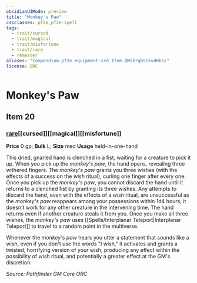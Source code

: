 ```yaml
---
obsidianUIMode: preview
title: "Monkey's Paw"
cssclasses: pf2e,pf2e-spell
tags:
  - trait/cursed
  - trait/magical
  - trait/misfortune
  - trait/rare
  - remaster
aliases: "Compendium.pf2e.equipment-srd.Item.QWiXrqhSCkvdHbsi"
license: ORC
---
```

# Monkey's Paw
## Item 20
### [rare](rare "Rare Rarity Trait")[[cursed]][[magical]][[misfortune]]


**Price** 0 gp; 
**Bulk** L; **Size** med
**Usage** held-in-one-hand

This dried, gnarled hand is clenched in a fist, waiting for a creature to pick it up. When you pick up the _monkey's paw_, the hand opens, revealing three withered fingers. The _monkey's paw_ grants you three wishes (with the effects of a success on the _wish_ ritual), curling one finger after every one. Once you pick up the _monkey's paw_, you cannot discard the hand until it returns to a clenched fist by granting its three wishes. Any attempts to discard the hand, even with the effects of a _wish_ ritual, are unsuccessful as the _monkey's paw_ reappears among your possessions within 1d4 hours; it doesn't work for any other creature in the intervening time. The hand returns even if another creature steals it from you. Once you make all three wishes, the _monkey's paw_ uses [[Spells/Interplanar Teleport|Interplanar Teleport]] to travel to a random point in the multiverse.

Whenever the _monkey's paw_ hears you utter a statement that sounds like a wish, even if you don't use the words "I wish," it activates and grants a twisted, horrifying version of your wish, producing any effect within the possibility of _wish_ ritual, and potentially a greater effect at the GM's discretion.

*Source: Pathfinder GM Core*
*ORC*